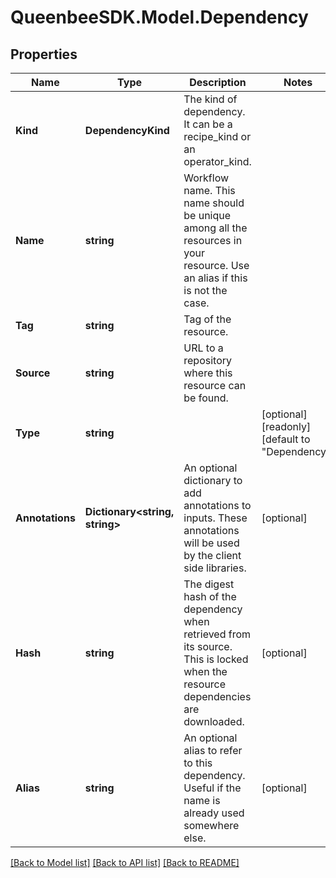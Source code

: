 
# QueenbeeSDK.Model.Dependency

## Properties

Name | Type | Description | Notes
------------ | ------------- | ------------- | -------------
**Kind** | **DependencyKind** | The kind of dependency. It can be a recipe_kind or an operator_kind. | 
**Name** | **string** | Workflow name. This name should be unique among all the resources in your resource. Use an alias if this is not the case. | 
**Tag** | **string** | Tag of the resource. | 
**Source** | **string** | URL to a repository where this resource can be found. | 
**Type** | **string** |  | [optional] [readonly] [default to "Dependency"]
**Annotations** | **Dictionary&lt;string, string&gt;** | An optional dictionary to add annotations to inputs. These annotations will be used by the client side libraries. | [optional] 
**Hash** | **string** | The digest hash of the dependency when retrieved from its source. This is locked when the resource dependencies are downloaded. | [optional] 
**Alias** | **string** | An optional alias to refer to this dependency. Useful if the name is already used somewhere else. | [optional] 

[[Back to Model list]](../README.md#documentation-for-models)
[[Back to API list]](../README.md#documentation-for-api-endpoints)
[[Back to README]](../README.md)

